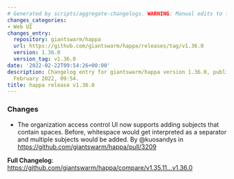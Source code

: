```yaml
---
# Generated by scripts/aggregate-changelogs. WARNING: Manual edits to this files will be overwritten.
changes_categories:
- Web UI
changes_entry:
  repository: giantswarm/happa
  url: https://github.com/giantswarm/happa/releases/tag/v1.36.0
  version: 1.36.0
  version_tag: v1.36.0
date: '2022-02-22T09:54:26+00:00'
description: Changelog entry for giantswarm/happa version 1.36.0, published on 22
  February 2022, 09:54.
title: happa release v1.36.0
---
```


### Changes

* The organization access control UI now supports adding subjects that contain spaces. Before, whitespace would get interpreted as a separator and multiple subjects would be added. By @kuosandys in https://github.com/giantswarm/happa/pull/3209

**Full Changelog**: https://github.com/giantswarm/happa/compare/v1.35.11...v1.36.0
